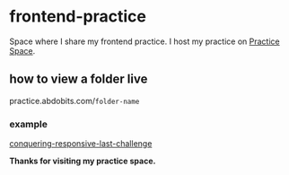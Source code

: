 # **frontend-practice**


Space where I share my frontend practice.
I host my practice on [Practice Space](https://practice.abdobits.com/).

## **how to view a folder live**
practice.abdobits.com/`folder-name`

### **example**

[conquering-responsive-last-challenge](https://practice.abdobits.com/conquering-responsive-last-challenge/)


**Thanks for visiting my practice space.**